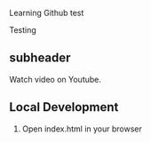 Learning Github test

Testing

## subheader

Watch video on Youtube.

## Local Development

1. Open index.html in your browser